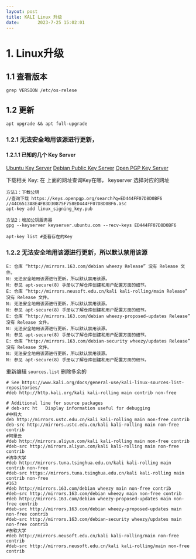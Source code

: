```yaml
---
layout: post
title: KALI Linux 升级
date:       2023-7-25 15:02:01
---
```


# 1. Linux升级
## 1.1 查看版本
```
grep VERSION /etc/os-relese
```

## 1.2 更新
```
apt upgrade && apt full-upgrade
```
### 1.2.1 无法安全地用该源进行更新，
#### 1.2.1.1 已知的几个 Key Server
[Ubuntu Key Server](https://keyserver.ubuntu.com/)
[Debian Public Key Server](https://keyring.debian.org/)
[Open PGP Key Server](https://keys.openpgp.org/)

下载相关 Key:
在 上面的网址查询Key在哪， keyserver 选择对应的网址
```
方法1：下载公钥
//查询下载 https://keys.openpgp.org/search?q=ED444FF07D8D0BF6
//44C6513A8E4FB3D30875F758ED444FF07D8D0BF6.asc
apt-key add linux_signing_key.pub

方法2：增加公钥服务器
gpg --keyserver keyserver.ubuntu.com --recv-keys ED444FF07D8D0BF6
```

```
apt-key list #查看存在的Key 
```
### 1.2.2 无法安全地用该源进行更新，所以默认禁用该源
```
E: 仓库 “http://mirrors.163.com/debian wheezy Release” 没有 Release 文件。
N: 无法安全地用该源进行更新，所以默认禁用该源。
N: 参见 apt-secure(8) 手册以了解仓库创建和用户配置方面的细节。
E: 仓库 “http://mirrors.neusoft.edu.cn/kali kali-rolling/main Release” 没有 Release 文件。
N: 无法安全地用该源进行更新，所以默认禁用该源。
N: 参见 apt-secure(8) 手册以了解仓库创建和用户配置方面的细节。
E: 仓库 “http://mirrors.163.com/debian wheezy-proposed-updates Release” 没有 Release 文件。
N: 无法安全地用该源进行更新，所以默认禁用该源。
N: 参见 apt-secure(8) 手册以了解仓库创建和用户配置方面的细节。
E: 仓库 “http://mirrors.163.com/debian-security wheezy/updates Release” 没有 Release 文件。
N: 无法安全地用该源进行更新，所以默认禁用该源。
N: 参见 apt-secure(8) 手册以了解仓库创建和用户配置方面的细节。
```
重新编辑 `sources.list` 删除多余的
```
# See https://www.kali.org/docs/general-use/kali-linux-sources-list-repositories/
#deb http://http.kali.org/kali kali-rolling main contrib non-free

# Additional line for source packages
# deb-src ht   Display information useful for debugging
#中科大
deb http://mirrors.ustc.edu.cn/kali kali-rolling main non-free contrib
deb-src http://mirrors.ustc.edu.cn/kali kali-rolling main non-free contrib
#阿里云
#deb http://mirrors.aliyun.com/kali kali-rolling main non-free contrib
#deb-src http://mirrors.aliyun.com/kali kali-rolling main non-free contrib
#清华大学
#deb http://mirrors.tuna.tsinghua.edu.cn/kali kali-rolling main contrib non-free
#deb-src https://mirrors.tuna.tsinghua.edu.cn/kali kali-rolling main contrib non-free
#163
#deb http://mirrors.163.com/debian wheezy main non-free contrib
#deb-src http://mirrors.163.com/debian wheezy main non-free contrib
#deb http://mirrors.163.com/debian wheezy-proposed-updates main non-free contrib
#deb-src http://mirrors.163.com/debian wheezy-proposed-updates main non-free contrib
#deb-src http://mirrors.163.com/debian-security wheezy/updates main non-free contrib
#东软大学
#deb http://mirrors.neusoft.edu.cn/kali kali-rolling/main non-free contrib
#deb-src http://mirrors.neusoft.edu.cn/kali kali-rolling/main non-free contrib
``` 